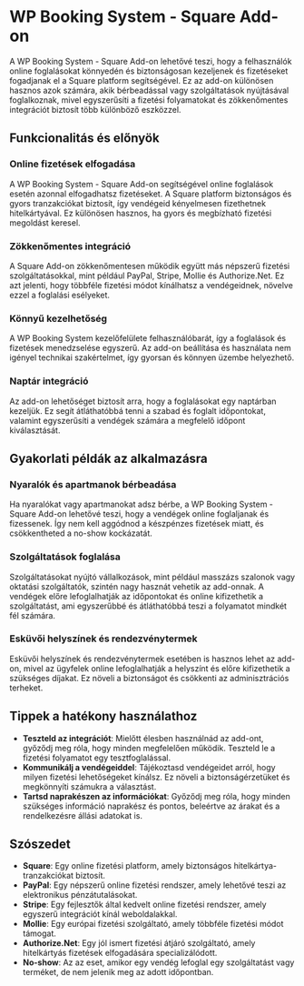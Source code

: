 # WP Booking System - Square Add-on

A WP Booking System - Square Add-on lehetővé teszi, hogy a felhasználók online foglalásokat könnyedén és biztonságosan kezeljenek és fizetéseket fogadjanak el a Square platform segítségével. Ez az add-on különösen hasznos azok számára, akik bérbeadással vagy szolgáltatások nyújtásával foglalkoznak, mivel egyszerűsíti a fizetési folyamatokat és zökkenőmentes integrációt biztosít több különböző eszközzel.

## Funkcionalitás és előnyök

### Online fizetések elfogadása

A WP Booking System - Square Add-on segítségével online foglalások esetén azonnal elfogadhatsz fizetéseket. A Square platform biztonságos és gyors tranzakciókat biztosít, így vendégeid kényelmesen fizethetnek hitelkártyával. Ez különösen hasznos, ha gyors és megbízható fizetési megoldást keresel.

### Zökkenőmentes integráció

A Square Add-on zökkenőmentesen működik együtt más népszerű fizetési szolgáltatásokkal, mint például PayPal, Stripe, Mollie és Authorize.Net. Ez azt jelenti, hogy többféle fizetési módot kínálhatsz a vendégeidnek, növelve ezzel a foglalási esélyeket.

### Könnyű kezelhetőség

A WP Booking System kezelőfelülete felhasználóbarát, így a foglalások és fizetések menedzselése egyszerű. Az add-on beállítása és használata nem igényel technikai szakértelmet, így gyorsan és könnyen üzembe helyezhető.

### Naptár integráció

Az add-on lehetőséget biztosít arra, hogy a foglalásokat egy naptárban kezeljük. Ez segít átláthatóbbá tenni a szabad és foglalt időpontokat, valamint egyszerűsíti a vendégek számára a megfelelő időpont kiválasztását.

## Gyakorlati példák az alkalmazásra

### Nyaralók és apartmanok bérbeadása

Ha nyaralókat vagy apartmanokat adsz bérbe, a WP Booking System - Square Add-on lehetővé teszi, hogy a vendégek online foglaljanak és fizessenek. Így nem kell aggódnod a készpénzes fizetések miatt, és csökkentheted a no-show kockázatát.

### Szolgáltatások foglalása

Szolgáltatásokat nyújtó vállalkozások, mint például masszázs szalonok vagy oktatási szolgáltatók, szintén nagy hasznát vehetik az add-onnak. A vendégek előre lefoglalhatják az időpontokat és online kifizethetik a szolgáltatást, ami egyszerűbbé és átláthatóbbá teszi a folyamatot mindkét fél számára.

### Esküvői helyszínek és rendezvénytermek

Esküvői helyszínek és rendezvénytermek esetében is hasznos lehet az add-on, mivel az ügyfelek online lefoglalhatják a helyszínt és előre kifizethetik a szükséges díjakat. Ez növeli a biztonságot és csökkenti az adminisztrációs terheket.

## Tippek a hatékony használathoz

- **Teszteld az integrációt**: Mielőtt élesben használnád az add-ont, győződj meg róla, hogy minden megfelelően működik. Teszteld le a fizetési folyamatot egy tesztfoglalással.
- **Kommunikálj a vendégeiddel**: Tájékoztasd vendégeidet arról, hogy milyen fizetési lehetőségeket kínálsz. Ez növeli a biztonságérzetüket és megkönnyíti számukra a választást.
- **Tartsd naprakészen az információkat**: Győződj meg róla, hogy minden szükséges információ naprakész és pontos, beleértve az árakat és a rendelkezésre állási adatokat is.

## Szószedet

- **Square**: Egy online fizetési platform, amely biztonságos hitelkártya-tranzakciókat biztosít.
- **PayPal**: Egy népszerű online fizetési rendszer, amely lehetővé teszi az elektronikus pénzátutalásokat.
- **Stripe**: Egy fejlesztők által kedvelt online fizetési rendszer, amely egyszerű integrációt kínál weboldalakkal.
- **Mollie**: Egy európai fizetési szolgáltató, amely többféle fizetési módot támogat.
- **Authorize.Net**: Egy jól ismert fizetési átjáró szolgáltató, amely hitelkártyás fizetések elfogadására specializálódott.
- **No-show**: Az az eset, amikor egy vendég lefoglal egy szolgáltatást vagy terméket, de nem jelenik meg az adott időpontban.